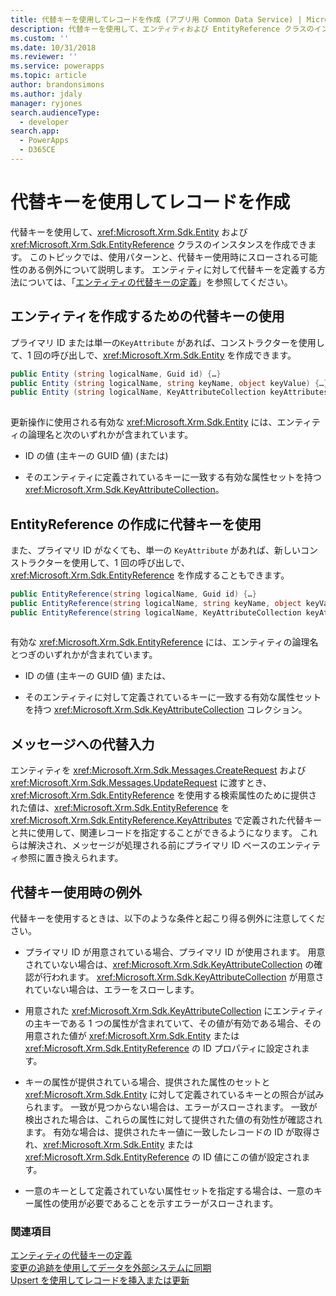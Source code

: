 ```yaml
---
title: 代替キーを使用してレコードを作成 (アプリ用 Common Data Service) | Microsoft Docs
description: 代替キーを使用して、エンティティおよび EntityReference クラスのインスタンスを作成できます。 このトピックでは、使用パターンと、代替キー使用時にスローされる可能性のある例外について説明します。
ms.custom: ''
ms.date: 10/31/2018
ms.reviewer: ''
ms.service: powerapps
ms.topic: article
author: brandonsimons
ms.author: jdaly
manager: ryjones
search.audienceType:
  - developer
search.app:
  - PowerApps
  - D365CE
---
```

# <a name="use-an-alternate-key-to-create-a-record"></a>代替キーを使用してレコードを作成

代替キーを使用して、<xref:Microsoft.Xrm.Sdk.Entity> および <xref:Microsoft.Xrm.Sdk.EntityReference> クラスのインスタンスを作成できます。 このトピックでは、使用パターンと、代替キー使用時にスローされる可能性のある例外について説明します。 エンティティに対して代替キーを定義する方法については、「[エンティティの代替キーの定義](define-alternate-keys-entity.md)」を参照してください。  
  
<a name="BKMK_entity"></a>   
## <a name="using-alternate-keys-to-create-an-entity"></a>エンティティを作成するための代替キーの使用  
 プライマリ ID または単一の`KeyAttribute` があれば、コンストラクターを使用して、1 回の呼び出しで、<xref:Microsoft.Xrm.Sdk.Entity> を作成できます。  
  
```csharp  
public Entity (string logicalName, Guid id) {…}    
public Entity (string logicalName, string keyName, object keyValue) {…}  
public Entity (string logicalName, KeyAttributeCollection keyAttributes) {…}  
  
```  
  
 更新操作に使用される有効な <xref:Microsoft.Xrm.Sdk.Entity> には、エンティティの論理名と次のいずれかが含まれています。  
  
-   ID の値 (主キーの GUID 値) (または)  
  
-   そのエンティティに定義されているキーに一致する有効な属性セットを持つ <xref:Microsoft.Xrm.Sdk.KeyAttributeCollection>。  
  
<a name="BKMK_EntityReference"></a>   
## <a name="using-alternate-keys-to-create-an-entityreference"></a>EntityReference の作成に代替キーを使用  
 また、プライマリ ID がなくても、単一の  `KeyAttribute` があれば、新しいコンストラクターを使用して、1 回の呼び出しで、<xref:Microsoft.Xrm.Sdk.EntityReference> を作成することもできます。  
  
```csharp  
public EntityReference(string logicalName, Guid id) {…}    
public EntityReference(string logicalName, string keyName, object keyValue) {…}    
public EntityReference(string logicalName, KeyAttributeCollection keyAttributeCollection) {…}  
  
```  
  
 有効な <xref:Microsoft.Xrm.Sdk.EntityReference> には、エンティティの論理名とつぎのいずれかが含まれています。  
  
-   ID の値 (主キーの GUID 値) または、  
  
-   そのエンティティに対して定義されているキーに一致する有効な属性セットを持つ <xref:Microsoft.Xrm.Sdk.KeyAttributeCollection> コレクション。  
  
<a name="BKMK_input"></a>   
## <a name="alternative-input-to-messages"></a>メッセージへの代替入力  
 エンティティを <xref:Microsoft.Xrm.Sdk.Messages.CreateRequest> および <xref:Microsoft.Xrm.Sdk.Messages.UpdateRequest> に渡すとき、<xref:Microsoft.Xrm.Sdk.EntityReference> を使用する検索属性のために提供された値は、<xref:Microsoft.Xrm.Sdk.EntityReference> を <xref:Microsoft.Xrm.Sdk.EntityReference.KeyAttributes> で定義された代替キーと共に使用して、関連レコードを指定することができるようになります。  これらは解決され、メッセージが処理される前にプライマリ ID ベースのエンティティ参照に置き換えられます。  
  
<a name="BKMK_Exceptions"></a>   
## <a name="exceptions-when-using-alternate-keys"></a>代替キー使用時の例外  
 代替キーを使用するときは、以下のような条件と起こり得る例外に注意してください。  
  
-   プライマリ ID が用意されている場合、プライマリ ID が使用されます。 用意されていない場合は、<xref:Microsoft.Xrm.Sdk.KeyAttributeCollection> の確認が行われます。  <xref:Microsoft.Xrm.Sdk.KeyAttributeCollection> が用意されていない場合は、エラーをスローします。  
  
-   用意された <xref:Microsoft.Xrm.Sdk.KeyAttributeCollection> にエンティティの主キーである 1 つの属性が含まれていて、その値が有効である場合、その用意された値が <xref:Microsoft.Xrm.Sdk.Entity> または <xref:Microsoft.Xrm.Sdk.EntityReference> の ID プロパティに設定されます。  
  
-   キーの属性が提供されている場合、提供された属性のセットと <xref:Microsoft.Xrm.Sdk.Entity> に対して定義されているキーとの照合が試みられます。  一致が見つからない場合は、エラーがスローされます。  一致が検出された場合は、これらの属性に対して提供された値の有効性が確認されます。 有効な場合は、提供されたキー値に一致したレコードの ID が取得され、<xref:Microsoft.Xrm.Sdk.Entity> または <xref:Microsoft.Xrm.Sdk.EntityReference> の ID 値にこの値が設定されます。  
  
-   一意のキーとして定義されていない属性セットを指定する場合は、一意のキー属性の使用が必要であることを示すエラーがスローされます。  
  
### <a name="see-also"></a>関連項目  
 [エンティティの代替キーの定義](define-alternate-keys-entity.md)   
 [変更の追跡を使用してデータを外部システムに同期](use-change-tracking-synchronize-data-external-systems.md)   
 [Upsert を使用してレコードを挿入または更新](use-upsert-insert-update-record.md)
